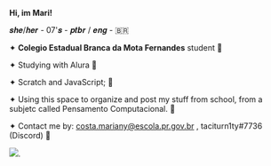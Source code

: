**Hi, im Mari!**











𝒔𝒉𝒆/𝒉𝒆𝒓 - 07'𝒔 - 𝒑𝒕𝒃𝒓 / 𝒆𝒏𝒈 - 🇧🇷












✦ **Colegio Estadual Branca da Mota Fernandes** student
🌸










✦ Studying with Alura
🌸










✦ Scratch and JavaScript;
🌸









✦ Using this space to organize and post my stuff from school, from a subjetc called Pensamento Computacional.
🌸










✦ Contact me by: costa.mariany@escola.pr.gov.br , taciturn1ty#7736 (Discord) 🌸











![](https://media.tenor.com/Vw0QDQr4CvIAAAAC/aubrey-aubrey-omori.gif).





